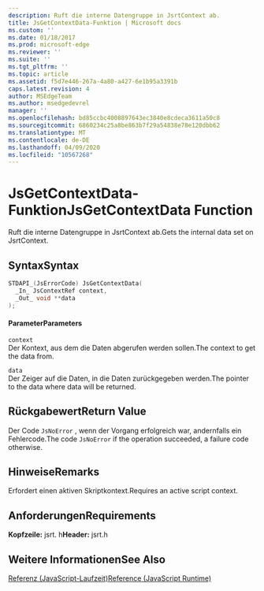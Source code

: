 ```yaml
---
description: Ruft die interne Datengruppe in JsrtContext ab.
title: JsGetContextData-Funktion | Microsoft docs
ms.custom: ''
ms.date: 01/18/2017
ms.prod: microsoft-edge
ms.reviewer: ''
ms.suite: ''
ms.tgt_pltfrm: ''
ms.topic: article
ms.assetid: f5d7e446-267a-4a80-a427-6e1b95a3391b
caps.latest.revision: 4
author: MSEdgeTeam
ms.author: msedgedevrel
manager: ''
ms.openlocfilehash: bd85ccbc4008897643ec3840e8cdeca3611a50c8
ms.sourcegitcommit: 6860234c25a8be863b7f29a54838e78e120dbb62
ms.translationtype: MT
ms.contentlocale: de-DE
ms.lasthandoff: 04/09/2020
ms.locfileid: "10567268"
---
```

# <span data-ttu-id="dc30d-103">JsGetContextData-Funktion</span><span class="sxs-lookup"><span data-stu-id="dc30d-103">JsGetContextData Function</span></span>
<span data-ttu-id="dc30d-104">Ruft die interne Datengruppe in JsrtContext ab.</span><span class="sxs-lookup"><span data-stu-id="dc30d-104">Gets the internal data set on JsrtContext.</span></span>  
  
## <span data-ttu-id="dc30d-105">Syntax</span><span class="sxs-lookup"><span data-stu-id="dc30d-105">Syntax</span></span>  
  
```cpp  
STDAPI_(JsErrorCode) JsGetContextData(  
  _In_ JsContextRef context,  
  _Out_ void **data  
);  
```  
  
#### <span data-ttu-id="dc30d-106">Parameter</span><span class="sxs-lookup"><span data-stu-id="dc30d-106">Parameters</span></span>  
 `context`  
 <span data-ttu-id="dc30d-107">Der Kontext, aus dem die Daten abgerufen werden sollen.</span><span class="sxs-lookup"><span data-stu-id="dc30d-107">The context to get the data from.</span></span>  
  
 `data`  
 <span data-ttu-id="dc30d-108">Der Zeiger auf die Daten, in die Daten zurückgegeben werden.</span><span class="sxs-lookup"><span data-stu-id="dc30d-108">The pointer to the data where data will be returned.</span></span>  
  
## <span data-ttu-id="dc30d-109">Rückgabewert</span><span class="sxs-lookup"><span data-stu-id="dc30d-109">Return Value</span></span>  
 <span data-ttu-id="dc30d-110">Der Code `JsNoError` , wenn der Vorgang erfolgreich war, andernfalls ein Fehlercode.</span><span class="sxs-lookup"><span data-stu-id="dc30d-110">The code `JsNoError` if the operation succeeded, a failure code otherwise.</span></span>  
  
## <span data-ttu-id="dc30d-111">Hinweise</span><span class="sxs-lookup"><span data-stu-id="dc30d-111">Remarks</span></span>  
 <span data-ttu-id="dc30d-112">Erfordert einen aktiven Skriptkontext.</span><span class="sxs-lookup"><span data-stu-id="dc30d-112">Requires an active script context.</span></span>  
  
## <span data-ttu-id="dc30d-113">Anforderungen</span><span class="sxs-lookup"><span data-stu-id="dc30d-113">Requirements</span></span>  
 <span data-ttu-id="dc30d-114">**Kopfzeile:** jsrt. h</span><span class="sxs-lookup"><span data-stu-id="dc30d-114">**Header:** jsrt.h</span></span>  
  
## <span data-ttu-id="dc30d-115">Weitere Informationen</span><span class="sxs-lookup"><span data-stu-id="dc30d-115">See Also</span></span>  
 [<span data-ttu-id="dc30d-116">Referenz (JavaScript-Laufzeit)</span><span class="sxs-lookup"><span data-stu-id="dc30d-116">Reference (JavaScript Runtime)</span></span>](../chakra-hosting/reference-javascript-runtime.md)